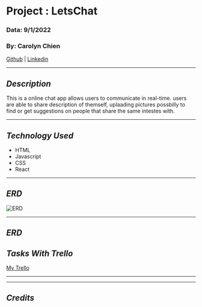 # Project : LetsChat

### Data: 9/1/2022

### By: Carolyn Chien

[Github](https://github.com/Carolynchien) |
[Linkedin](https://www.linkedin.com/in/yin-ting-chien-6a14b8161/)

---

## _*Description*_

This is a online chat app allows users to communicate in real-time.
users are able to share description of themself, uplaading pictures
possbilly to find or get suggestions on people that share the same intestes with.

---

## _*Technology Used*_

- HTML
- Javascript
- CSS
- React

---

## _*ERD*_

![ERD](https://lucid.app/lucidchart/1129d5ee-4958-485a-86f5-49e6820c19b3/edit?beaconFlowId=32DC738F5543E2E1&page=0_0&invitationId=inv_64b39bde-5eee-4085-896d-6e490c485e46#)

---

## _*ERD*_

## _*Tasks With Trello*_

[My Trello](https://trello.com/b/V4nVrBPC/letschat)

---

---

## _*Credits*_
